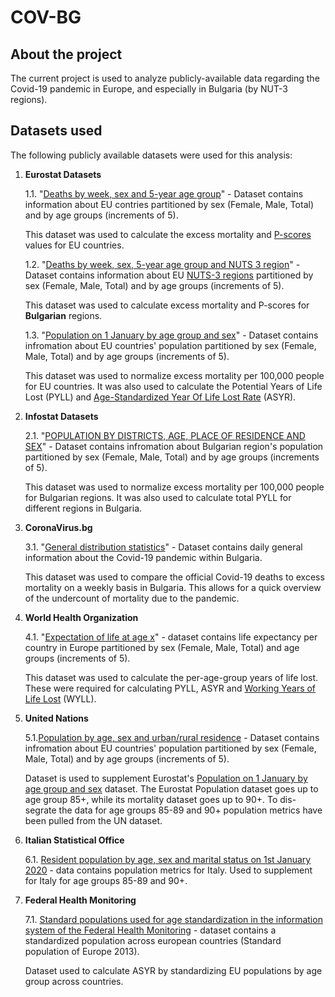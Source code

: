 # COV-BG

## About the project

The current project is used to analyze publicly-available data regarding the Covid-19 pandemic in Europe, and especially in Bulgaria (by NUT-3 regions).


## Datasets used

The following publicly available datasets were used for this analysis:

1. **Eurostat Datasets**
   
   1.1. "[Deaths by week, sex and 5-year age group](https://appsso.eurostat.ec.europa.eu/nui/show.do?dataset=demo_r_mwk_05&lang=en)" - Dataset contains information about EU contries partitioned by sex (Female, Male, Total) and by age groups (increments of 5).
   
   This dataset was used to calculate the excess mortality and [P-scores](https://ourworldindata.org/excess-mortality-covid#excess-mortality-p-scores) values for EU countries.

   1.2. "[Deaths by week, sex, 5-year age group and NUTS 3 region](https://appsso.eurostat.ec.europa.eu/nui/show.do?dataset=demo_r_mweek3)" - Dataset contains information about EU [NUTS-3 regions](https://ec.europa.eu/eurostat/web/nuts/background) partitioned by sex (Female, Male, Total) and by age groups (increments of 5).
   
   This dataset was used to calculate excess mortality and P-scores for **Bulgarian** regions.

    1.3. "[Population on 1 January by age group and sex](https://appsso.eurostat.ec.europa.eu/nui/show.do?dataset=demo_pjangroup&lang=en)" - Dataset contains infromation about EU countries' population partitioned by sex (Female, Male, Total) and by age groups (increments of 5).
    
    This dataset was used to normalize excess mortality per 100,000 people for EU countries. It was also used to calculate the Potential Years of Life Lost (PYLL) and [Age-Standardized Year Of Life Lost Rate](https://academic.oup.com/ije/article/48/4/1367/5281229#140004792) (ASYR).

2. **Infostat Datasets**

    2.1. "[POPULATION BY DISTRICTS, AGE, PLACE OF RESIDENCE AND SEX](https://infostat.nsi.bg/infostat/pages/reports/query.jsf?x_2=1168)" - Dataset contains infromation about Bulgarian region's population partitioned by sex (Female, Male, Total) and by age groups (increments of 5).
    
    This dataset was used to normalize excess mortality per 100,000 people for Bulgarian regions. It was also used to calculate total PYLL for different regions in Bulgaria.

3. **CoronaVirus.bg**

    3.1. "[General distribution statistics](https://data.egov.bg/data/resourceView/e59f95dd-afde-43af-83c8-ea2916badd19)" - Dataset contains daily general information about the Covid-19 pandemic within Bulgaria.
    
    This dataset was used to compare the official Covid-19 deaths to excess mortality on a weekly basis in Bulgaria. This allows for a quick overview of the undercount of mortality due to the pandemic.

4. **World Health Organization**

    4.1. "[Expectation of life at age x](/gho/athena/data/GHO/LIFE_0000000035.csv?filter=REGION:EUR;YEAR:2019)" - dataset contains life expectancy per country in Europe partitioned by sex (Female, Male, Total) and age groups (increments of 5).
    
    This dataset was used to calculate the per-age-group years of life lost. These were required for calculating PYLL, ASYR and [Working Years of Life Lost](https://assets.publishing.service.gov.uk/government/uploads/system/uploads/attachment_data/file/574053/alcohol_public_health_burden_statistics.pdf) (WYLL).

5. **United Nations**

    5.1.[Population by age, sex and urban/rural residence](https://data.un.org/Data.aspx?d=POP&f=tableCode%3A22) - Dataset contains infromation about EU countries' population partitioned by sex (Female, Male, Total) and by age groups (increments of 5). 

    Dataset is used to supplement Eurostat's [Population on 1 January by age group and sex](https://appsso.eurostat.ec.europa.eu/nui/show.do?dataset=demo_pjangroup&lang=en) dataset. The Eurostat Population dataset goes up to age group 85+, while its mortality dataset goes up to 90+. To dis-segrate the data for age groups 85-89 and 90+ population metrics have been pulled from the UN dataset.

6. **Italian Statistical Office**

    6.1. [Resident population by age, sex and marital status on 1st January 2020](https://demo.istat.it/popres/index.php?anno=2020&lingua=eng) - data contains population metrics for Italy. 
    Used to supplement for Italy for age groups 85-89 and 90+.

7. **Federal Health Monitoring**

    7.1. [Standard populations used for age standardization in the information system of the Federal Health Monitoring](https://www.gbe-bund.de/gbe/pkg_olap_tables.prc_set_hierlevel?p_uid=gast&p_aid=7584310&p_sprache=E&p_help=2&p_indnr=1000&p_ansnr=76943455&p_version=2&p_dim=D.002&p_dw=40&p_direction=drill) - dataset contains a standardized population across european countries (Standard population of Europe 2013).

    Dataset used to calculate ASYR by standardizing EU populations by age group across countries.